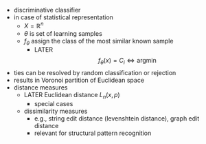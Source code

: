- discriminative classifier
- in case of statistical representation
	- $X = \mathbb{R}^n$
	- $\theta$ is set of learning samples
	- $f_\theta$ assign the class of the most similar known sample
		- LATER $$
		  f_\theta (x) = C_i \Leftrightarrow \text{argmin}
		  $$
- ties can be resolved by random classification or rejection
- results in Voronoi partition of Euclidean space
- distance measures
	- LATER Euclidean distance $L_n (x, p)$
		- special cases
	- dissimilarity measures
		- e.g., string edit distance (levenshtein distance), graph edit distance
		- relevant for structural pattern recognition